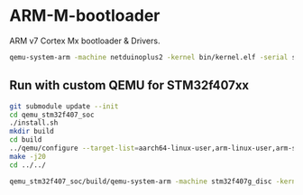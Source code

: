 # ARM-M-bootloader

ARM v7 Cortex Mx bootloader & Drivers.

```bash
qemu-system-arm -machine netduinoplus2 -kernel bin/kernel.elf -serial stdio
```

## Run with custom QEMU for STM32f407xx

```bash
git submodule update --init
cd qemu_stm32f407_soc
./install.sh
mkdir build
cd build
../qemu/configure --target-list=aarch64-linux-user,arm-linux-user,arm-softmmu
make -j20
cd ../../
```

```bash
qemu_stm32f407_soc/build/qemu-system-arm -machine stm32f407g_disc -kernel bin/kernel.elf -serial stdio
```

